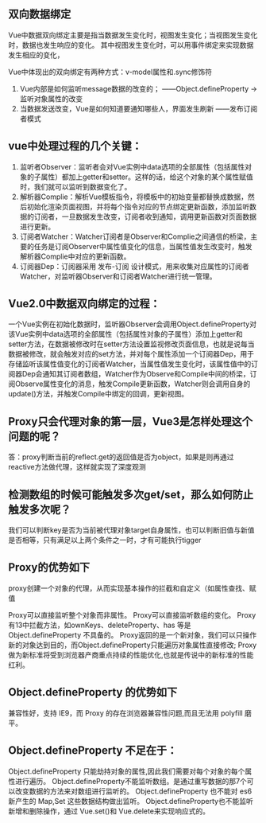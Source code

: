 ## 双向数据绑定
Vue中数据双向绑定主要是指当数据发生变化时，视图发生变化；当视图发生变化时，数据也发生响应的变化。
其中视图发生变化时，可以用事件绑定来实现数据发生相应的变化，

Vue中体现出的双向绑定有两种方式：v-model属性和.sync修饰符

1. Vue内部是如何监听message数据的改变的；
——Object.defineProperty ->监听对象属性的改变
2. 当数据发送改变，Vue是如何知道要通知哪些人，界面发生刷新
——发布订阅者模式


## vue中处理过程的几个关键：

1. 监听者Observer：监听者会对Vue实例中data选项的全部属性（包括属性对象的子属性）都加上getter和setter。这样的话，给这个对象的某个属性赋值时，我们就可以监听到数据变化了。
2. 解析器Complie：解析Vue模板指令，将模板中的初始变量都替换成数据，然后初始化渲染页面视图，并将每个指令对应的节点绑定更新函数，添加监听数据的订阅者，一旦数据发生改变，订阅者收到通知，调用更新函数对页面数据进行更新。
3. 订阅者Watcher：Watcher订阅者是Observer和Complie之间通信的桥梁，主要的任务是订阅Observer中属性值变化的信息，当属性值发生改变时，触发解析器Complie中对应的更新函数。
4. 订阅器Dep：订阅器采用 发布-订阅 设计模式，用来收集对应属性的订阅者Watcher，对监听器Observer和订阅者Watcher进行统一管理。


## Vue2.0中数据双向绑定的过程：

一个Vue实例在初始化数据时，监听器Observer会调用Object.defineProperty对该Vue实例中data选项的全部属性（包括属性对象的子属性）添加上getter和setter方法，在数据被修改时在setter方法设置监视修改页面信息，也就是说每当数据被修改，就会触发对应的set方法，并对每个属性添加一个订阅器Dep，用于存储监听该属性值变化的订阅者Watcher，当属性值发生变化时，该属性值中的订阅器Dep会通知其订阅者数组，Watcher作为Observe和Compile中间的桥梁，订阅Observe属性变化的消息，触发Compile更新函数，Watcher则会调用自身的update()方法，并触发Compile中绑定的回调，更新视图。

## Proxy只会代理对象的第一层，Vue3是怎样处理这个问题的呢？
答：proxy判断当前的reflect.get的返回值是否为object，如果是则再通过reactive方法做代理，这样就实现了深度观测

## 检测数组的时候可能触发多次get/set，那么如何防止触发多次呢？
我们可以判断key是否为当前被代理对象target自身属性，也可以判断旧值与新值是否相等，只有满足以上两个条件之一时，才有可能执行tigger

## Proxy的优势如下
proxy创建一个对象的代理，从而实现基本操作的拦截和自定义（如属性查找、赋值

Proxy可以直接监听整个对象而非属性。
Proxy可以直接监听数组的变化。
Proxy有13中拦截方法，如ownKeys、deleteProperty、has 等是 Object.defineProperty 不具备的。
Proxy返回的是一个新对象，我们可以只操作新的对象达到目的，而Object.defineProperty只能遍历对象属性直接修改;
Proxy做为新标准将受到浏览器产商重点持续的性能优化,也就是传说中的新标准的性能红利。

## Object.defineProperty 的优势如下

兼容性好，支持 IE9，而 Proxy 的存在浏览器兼容性问题,而且无法用 polyfill 磨平。
## Object.defineProperty 不足在于：

Object.defineProperty 只能劫持对象的属性,因此我们需要对每个对象的每个属性进行遍历。
Object.defineProperty不能监听数组。是通过重写数据的那7个可以改变数据的方法来对数组进行监听的。
Object.defineProperty 也不能对 es6 新产生的 Map,Set 这些数据结构做出监听。
Object.defineProperty也不能监听新增和删除操作，通过 Vue.set()和 Vue.delete来实现响应式的。